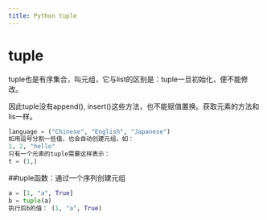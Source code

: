 ```yaml
---
title: Python tuple
---
```

<meta http-equiv="Content-Type" content="text/html; charset=utf-8" />
<link rel="stylesheet" href="http://yandex.st/highlightjs/7.1/styles/default.min.css">
<script src="http://yandex.st/highlightjs/7.1/highlight.min.js"></script>
<script>hljs.initHighlightingOnLoad();</script>
<link rel="stylesheet" href="/css/pygments.css">


# tuple

tuple也是有序集合，叫元组，它与list的区别是：tuple一旦初始化，便不能修改。

因此tuple没有append(), insert()这些方法，也不能赋值置换。获取元素的方法和lis一样。

```python
language = ("Chinese", "English", "Japanese")
如用逗号分割一些值，也会自动创建元组，如：
1, 2, "hello"
只有一个元素的tuple需要这样表示：
t = (1,)
```
##tuple函数：通过一个序列创建元组

```python
a = [1, "a", True]
b = tuple(a)
执行后b的值： (1, "a", True)
```



